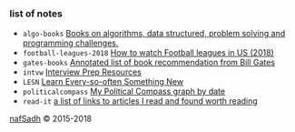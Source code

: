 ### list of notes
* `algo-books` [Books on algorithms, data structured, problem solving and programming challenges.](algo-books)
* `football-leagues-2018` [How to watch Football leagues in US (2018)](football-leagues-2018)
* `gates-books` [Annotated list of book recommendation from Bill Gates](gates-books)
* `intvw` [Interview Prep Resources](https://intvw.nafsadh.com/)
* `LESN` [Learn Every-so-often Something New](lesn)
* `politicalcompass` [My Political Compass graph by date](politicalcompass)
* `read-it` [a list of links to articles I read and found worth reading](read-it)

[nafSadh](http://nafSadh.com) © 2015-2018  
